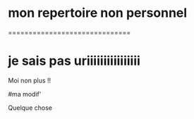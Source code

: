 # mon repertoire non personnel 
==============================

je sais pas
uriiiiiiiiiiiiiiii
==========
Moi non plus !!

#ma modif'

Quelque chose